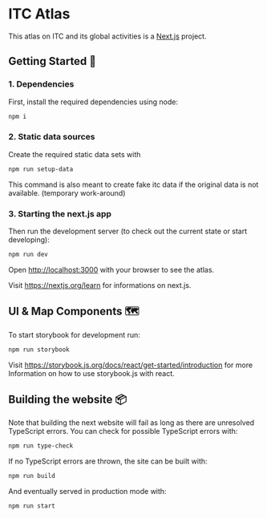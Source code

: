 # ITC Atlas

This atlas on ITC and its global activities is a [Next.js](https://nextjs.org/) project.

## Getting Started 🚀

### 1. Dependencies

First, install the required dependencies using node:

```bash
npm i
```

### 2. Static data sources

Create the required static data sets with

```bash
npm run setup-data
```

This command is also meant to create fake itc data if the original data is not available. (temporary work-around)

### 3. Starting the next.js app

Then run the development server (to check out the current state or start developing):

```bash
npm run dev
```

Open [http://localhost:3000](http://localhost:3000) with your browser to see the atlas.

Visit https://nextjs.org/learn for informations on next.js.

## UI & Map Components 🗺

To start storybook for development run:

```bash
npm run storybook
```

Visit https://storybook.js.org/docs/react/get-started/introduction for more Information on how to use storybook.js with react.

## Building the website 📦

Note that building the next website will fail as long as there are unresolved TypeScript errors.
You can check for possible TypeScript errors with:

```bash
npm run type-check
```

If no TypeScript errors are thrown, the site can be built with:

```bash
npm run build
```

And eventually served in production mode with:

```{bash}
npm run start
```
